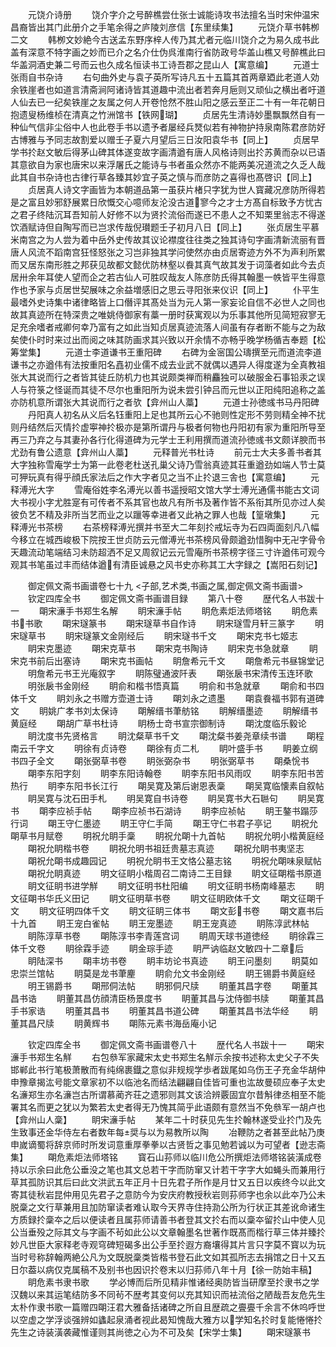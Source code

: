 <!-- { "loadSidebar": true } -->
　　元饶介诗册
　　饶介字介之号醉樵尝仕张士诚能诗攻书法擅名当时宋仲温宋昌裔皆出其门此册介之手笔余得之庐陵刘彦信【东里续集】
　　元饶介草书韩栁二文
　　韩栁文妙絶今古送孟东野序梓人传乃其尤者元临川饶介之为易久成书此盖有深意不特字画之妙而已介之名介仕伪呉淮南行省防政号华盖山樵又号醉樵此曰华盖洞酒史兼二号而云也久成名恒读书工诗吾郡之昆山人【寓意编】
　　元道士张雨自书杂诗
　　右句曲外史与袁子英所写诗凡五十五篇其首两章廼此老道人効余铁崖者也如道言清斋涧阿诸诗皆其道趣中流出者若奔月巵则又顽仙之横出者吁道人仙去已一纪矣铁崖之友属之何人开卷怆然不胜山阳之感云至正二十有一年花朝日抱遗叟杨维桢在清真之竹洲馆书【铁网瑚】
　　贞居先生清诗妙墨飘飘然自有一种仙气信非尘俗中人也此卷手书以遗予者屡经兵燹似若有神物护持泉南陈君彦防好古博雅与予同志故割爱以赠壬子夏六月望后三日汝阳袁华书【同上】
　　贞居早学书扵赵文敏后得茅山碑其体遂变故字画清遒有唐人风格诗则出扵苏黄而杂以已语其意欲自为家也唐宋以来浮屠氏之能诗与书者虽众然亦不能两美况道流之久乏人哉此其自书杂诗也古律行草各臻其妙宜子英之慎与而彦防之喜得也髙啓识【同上】
　　贞居真人诗文字画皆为本朝道品第一虽获片楮只字犹为世人寳藏况彦防所得若是之富且妙邪舒展累日欣慨交心噫师友沦没古道寥今之才士方髙自标致予方忧古之君子终陆沉耳吾知前人好修不以为贤扵流俗而遂已不患人之不知栗里翁志不得遂饮酒赋诗但自陶写而已岂求传哉倪瓉题壬子初月八日【同上】
　　张贞居生平慕米南宫之为人尝为着中岳外史传故其议论襟度往往类之独其诗句字画清新流丽有晋唐人风流不蹈南宫狂怪怒张之习岂非独其学问使然亦由贞居寄迹方外不为声利所累而又居东南形胜之邦获见故都文懿优防林壑以飬其真气故其发于词藻者如此今去贞居卅余年耳使人望而企之若古仙人可胜叹哉友人陈彦防氏得其翰墨一帙皆平生得意作也予家与贞居世契展味之余益増感旧之思云寻阳张来仪识【同上】
　　仆平生最嗜外史诗集中诸律略皆上口僭评其髙处当为元人第一家妄论自信不必世人之同也故其真迹所在特深贵之唯姚侍御家有藁一册时获寓观以为乐事其他所见简短寂寥无足充余嗜者戒卿何幸乃富有之如此当知贞居真迹流落人间虽有存者断不能与之为敌矣使仆时时来过出而阅之味其防画求其兴致以开余情不亦畅乎晚学杨循吉奉题【松筹堂集】
　　元道士李道谦书王重阳碑
　　右碑为金宻国公璹撰至元而道流李道谦书之亦遒伟有法按重阳名嚞初业儒不成去业武不就偶以遇异人得度遂为全真教祖张大其说而行之者皆其徒丘防机力也其说颇类禅而稍麤独可以破服金石事铅汞之误人与符箓之怪诞而其徒不尽尔也重阳所为说未尝引钟吕而元世以正阳纯阳追称之盖亦防机意所谓张大其说而行之者欤【弇州山人藁】
　　元道士孙徳彧书马丹阳碑
　　丹阳真人初名从义后名钰重阳上足也其所云心不驰则性定形不劳则精全神不扰则丹结然后灭情扵虚寕神扵极亦是第所谓丹与极者何物也丹阳初有家为重阳所导至再三乃弃之与其妻孙各行化得道碑为元学士王利用撰而道流孙徳彧书文颇详腴而书尤劲有鲁公遗意【弇州山人藁】
　　元释普光书杜诗
　　前元士大夫多善书者其大字独称雪庵学士为第一此卷老杜送孔巢父诗乃雪翁真迹其荘重遒劲如端人节士莫可狎玩真有得乎顔氏家法后之作大字者见之当不止扵退三舎也【寓意编】
　　元释溥光大字
　　雪庵俗姓李名溥光以善书遥授昭文馆大学士溥光通儒书能古文词大书视小字尤胜寔有可传者不系其官也故凡有所书及著作皆不系衔其所见亦过人矣彼负艺不精及非所当艺而业之以躐等幸进者又此衲之罪人也哉【篁墩集】
　　元释溥光书茶榜
　　右茶榜释溥光撰并书至大二年刻扵戒坛寺为石四両面刻凡八幅今移立在城西峻极下院按王世贞防云元僧溥光书茶榜风骨颇遒劲惜胸中无卍字骨令天趣流动笔端结习未防超洒不足又周叙记云元雪庵所书茶榜字径三寸许遒伟可观今观其书笔虽过丰而结体遒有清臣诚悬之风书史亦称其工大字録之【嵩阳石刻记】

　　御定佩文斋书画谱卷七十九
<子部,艺术类,书画之属,御定佩文斋书画谱>
　　钦定四库全书
　　御定佩文斋书画谱目録
　　第八十卷
　　歴代名人书跋十一
　　朙宋濓手书郑生名解
　　眀宋濓手帖
　　眀危素炬法师塔铭
　　眀危素书书歌
　　朙宋璲篆书
　　朙宋璲草书自作诗
　　眀宋璲雪月轩三篆字
　　明宋璲草书
　　眀宋璲篆文金刚经后
　　眀宋璲书千文
　　朙宋克书七姬志
　　眀宋克墨迹
　　朙宋克草书
　　朙宋克书陶诗
　　眀宋克书急就章
　　眀宋克书前后出塞诗
　　朙宋克书画帖
　　眀詹希元千文
　　朙詹希元书昼锦堂记
　　明詹希元书王光庵叙字
　　眀陈璧通波阡表
　　朙张扆书宋清传玉连环歌
　　明张扆书金刚经
　　眀俞和楷书悟真篇
　　明俞和书急就章
　　朙俞和书四体千文
　　眀刘永之书赠方壶道士诗
　　朙刘永之遗墨
　　朙袁飬福书郭有道碑文
　　眀姚广孝书刘太保诗
　　朙解缙书茟舫铭
　　眀解缙墨迹
　　眀解缙书黄庭经
　　朙胡广草书杜诗
　　眀杨士竒书宣宗御制诗
　　朙沈度临乐毅论
　　眀沈度书先贤格言
　　眀沈粲草书千文
　　朙沈粲书姜尧章续书谱
　　朙程南云千字文
　　明徐有贞诗卷
　　朙徐有贞二札
　　眀叶盛手书
　　眀姜立纲书四子全文
　　朙张弼草书卷
　　眀张弼杂书
　　明张弼草书
　　朙桑恱书
　　朙李东阳字刻
　　眀李东阳诗翰卷
　　眀李东阳书风雨叹
　　眀李东阳书苦热行
　　眀李东阳书长江行
　　朙吴寛及第后谢恩表稾
　　朙吴寛临懐素自叙帖
　　眀吴寛与沈石田手札
　　明吴寛自书诗卷
　　眀吴寛书大石聮句
　　眀吴寛书
　　朙李应祯手帖
　　朙李应祯书石湖诗
　　眀李应祯帖
　　眀王鏊书蹋莎行词
　　朙王守仁墨迹
　　眀王守仁手简
　　朙王守仁书君子亭记
　　眀祝允朙草书月赋卷
　　明祝允眀手稾
　　眀祝允朙十九首帖
　　眀祝允明小楷黄庭经
　　朙祝允眀楷书卷
　　眀祝允明书祖廷贵墓志真迹
　　朙祝允眀书夷坚志
　　朙祝允朙书成趣园记
　　明祝允眀书王文恪公墓志铭
　　明祝允朙味泉赋帖
　　朙祝允眀真迹
　　明文征眀小楷周召二南诗二王目録
　　眀文征朙楷书原道
　　眀文征眀书进学觧
　　眀文征明书杜阳编
　　明文征眀书杨南峰墓志
　　眀文征朙书华氏义田记
　　眀文征明草书卷
　　眀文征眀欧体千文
　　朙文征朙千文
　　眀文征明四体千文
　　眀文征眀三体书
　　朙文彭书卷
　　朙文嘉书后十九首
　　眀王宠白雀帖
　　眀王宠墨迹
　　眀王宠真迹
　　眀陈淳武林帖
　　眀陈淳草书卷
　　朙陈淳书李青莲宫词
　　眀周天球书道徳经
　　眀徐霖三体千文卷
　　眀徐霖手迹
　　眀金琮手迹
　　眀严讷临赵文敏四十二章后
　　眀陆深书
　　朙丰坊书卷
　　眀丰坊论书真迹
　　眀王问墨刻
　　眀莫如忠崇兰馆帖
　　眀莫是龙书茟麈
　　眀俞允文书金刚经
　　眀王锡爵书黄庭经
　　明王锡爵书
　　朙邢侗法帖
　　眀邪侗尺牍
　　眀董其昌字卷
　　朙董其昌书诰
　　眀董其昌仿顔清臣杨景度书
　　眀董其昌与沈侍御书牍
　　朙董其昌手书家诰
　　明董其昌书
　　明董其昌书道公碑
　　朙董其昌书法华经
　　眀董其昌尺牍
　　眀黄辉书
　　朙陈元素书海岳庵小记

　　钦定四库全书
　　御定佩文斋书画谱卷八十
　　歴代名人书跋十一
　　朙宋濓手书郑生名觧
　　右包叅军家藏宋太史书郑生名觧示余按书述称太史父子不失邯郸此书行笔极萧散而有纯绵裹鐡之意似非规规学歩者跋尾如乌伤王子充金华胡仲申豫章揭汯号能文章家初不以临池名而结法翩翩自佳皆可重也汯故曼硕应奉子太史名濓郑生亦名濓岂古所谓慕蔺齐荘之遗邪则其文该洽辨覈固宜尔昔斛律丞相至不能署其名而更之犹以为繁若太史者得无乃愧其简乎此语颇有意然当不免叅军一胡卢也【弇州山人稾】
　　眀宋濓手帖
　　某年二十时获见先生扵翰林遂受业扵门及先生致事还金华侍左右者数年每奨与以为易教所以陶
　　冶鞭防之者甚至此帖乃庚申嵗谪蜀将辞京师时所发词意重厚拳拳以古贤哲之事见勉若诚以为可望者【逊志斋集】
　　朙危素炬法师塔铭
　　寳石山荪师以临川危公所撰炬法师塔铭装潢成卷持以示余曰此危公垂没之笔也其文总若干字而防窜又计若干字字大如蝇头而兼用行草其孤防识其后曰此文洪武五年正月十日先君子所作是月廿又五日以疾终今以此文寄其徒秋岩昆仲用见先君子之意防今为安庆府教授秋岩则荪师字也余以此夲乃公未脱稾之文行草兼用且加防窜读者难认取今天界寺住持泐公所为行状正其差讹命诸生方质録扵稾夲之后以便读者且属荪师请善书者登其文扵右而以稾夲留扵山中使人见公当垂殁之际其文与字画不茍如此公以文章翰墨名世著作既髙而楷行草三体并臻扵妙凡世臣大家释老寺观穹碑短碣多出公手至扵遐方裔壤得其片言只字莫不寳以为玩当时号称辞翰两絶公凡为文既脱稾类皆楷书登石此文如其孤所志去捐馆之日十又五日尔葢以病仅克属稿不及别书也因识扵卷末以归荪师八年十月【徐一防始丰稿】
　　眀危素书隶书歌
　　学必博而后所见精非惟诸经奥防皆当研摩至扵隶书之学汉魏以来其运笔结防多不同茍不歴考其变何以充其知识而袪流俗之陋哉吾友危先生太朴作隶书歌一篇赠四朙汪君大雅备括诸碑之所自且歴疏之亹亹千余言不休呜呼世以空虚之学浮谈强辨如蠭起泉涌者视此曷知愧哉大雅方以学知名扵时复能惓惓扵先生之诗装潢袭藏惟谨则其尚徳之心为不可及矣【宋学士集】
　　朙宋璲篆书
